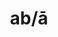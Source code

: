 ---
title: ab/ā
meaning: from, away from
ch: thirteen
pos: preposition
di: (takes ablative)
f3: yes
f: yes
---